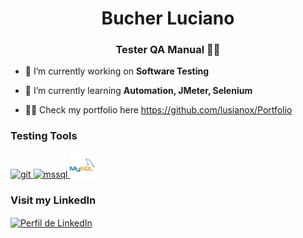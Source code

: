 <h1 align="center">Bucher Luciano</h1>
<h3 align="center">Tester QA Manual 🔎🐞</h3>

- 🔭 I’m currently working on **Software Testing**

- 🌱 I’m currently learning **Automation, JMeter, Selenium**

- 👨‍💻 Check my portfolio here https://github.com/lusianox/Portfolio

<h3 align="left">Testing Tools</h3>
<p align="left"> <a href="https://git-scm.com/" target="_blank" rel="noreferrer"> <img src="https://www.vectorlogo.zone/logos/git-scm/git-scm-icon.svg" alt="git" width="40" height="40"/> </a> <a href="https://www.microsoft.com/en-us/sql-server" target="_blank" rel="noreferrer"> <img src="https://www.svgrepo.com/show/303229/microsoft-sql-server-logo.svg" alt="mssql" width="40" height="40"/> </a> <a href="https://www.mysql.com/" target="_blank" rel="noreferrer"> <img src="https://raw.githubusercontent.com/devicons/devicon/master/icons/mysql/mysql-original-wordmark.svg" alt="mysql" width="40" height="40"/> </a> 

</p>


<h3 align="left">Visit my LinkedIn</h3>
<p align="left">
<a href="https://www.linkedin.com/in/lucianobucher/" target="blank"><img align="center" src="https://raw.githubusercontent.com/rahuldkjain/github-profile-readme-generator/master/src/images/icons/Social/linked-in-alt.svg" alt="Perfil de LinkedIn" height="30" width="40" /></a>
</p>


